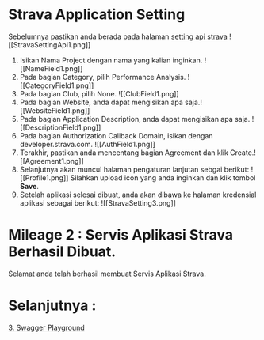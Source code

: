 # Strava Application Setting
Sebelumnya pastikan anda berada pada halaman [setting api strava](https://www.strava.com/settings/api)
![[StravaSettingApi1.png]]

1. Isikan Nama Project dengan nama yang kalian inginkan.   ![[NameField1.png]]
2. Pada bagian Category, pilih Performance Analysis.   ![[CategoryField1.png]]
3. Pada bagian Club, pilih None. ![[ClubField1.png]]
4. Pada bagian Website, anda dapat mengisikan apa saja.![[WebsiteField1.png]]
5. Pada bagian Application Description, anda dapat mengisikan apa saja. ![[DescriptionField1.png]]
6. Pada bagian Authorization Callback Domain, isikan dengan developer.strava.com. ![[AuthField1.png]]
7. Terakhir, pastikan anda mencentang bagian Agreement dan klik Create.![[Agreement1.png]]
8. Selanjutnya akan muncul halaman pengaturan lanjutan sebgai berikut: ![[Profile1.png]] Silahkan upload icon yang anda inginkan dan klik tombol **Save**.
9. Setelah aplikasi selesai dibuat, anda akan dibawa ke halaman kredensial aplikasi sebagai berikut: ![[StravaSetting3.png]]

# Mileage 2 : Servis Aplikasi Strava Berhasil Dibuat.
Selamat anda telah berhasil membuat Servis Aplikasi Strava.

# Selanjutnya :
[3. Swagger Playground](3.%20Swagger%20Playground)
